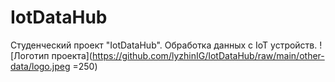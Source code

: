 # IotDataHub
Студенческий проект "IotDataHub". Обработка данных с IoT устройств.
![Логотип проекта](https://github.com/lyzhinIG/IotDataHub/raw/main/other-data/logo.jpeg =250)
